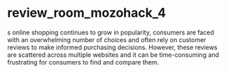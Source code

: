 # review_room_mozohack_4
s online shopping continues to grow in popularity, consumers are faced with an overwhelming number of choices and often rely on customer reviews to make informed purchasing decisions. However, these reviews are scattered across multiple websites and it can be time-consuming and frustrating for consumers to find and compare them.
